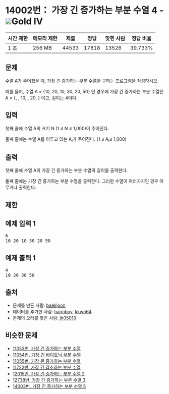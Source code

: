 # 14002번： 가장 긴 증가하는 부분 수열 4 - <img src="https://static.solved.ac/tier_small/12.svg" style="height:20px" />Gold IV


| 시간 제한 | 메모리 제한 | 제출 | 정답 | 맞힌 사람 | 정답 비율 |
| --- | --- | --- | --- | --- | --- |
| 1 초 | 256 MB | 44533 | 17818 | 13526 | 39.733% |


## 문제


수열 A가 주어졌을 때, 가장 긴 증가하는 부분 수열을 구하는 프로그램을 작성하시오.

예를 들어, 수열 A = {10, 20, 10, 30, 20, 50} 인 경우에 가장 긴 증가하는 부분 수열은 A = {, , 10, , 20, } 이고, 길이는 4이다.



## 입력


첫째 줄에 수열 A의 크기 N (1 ≤ N ≤ 1,000)이 주어진다.

둘째 줄에는 수열 A를 이루고 있는 A<sub>i</sub>가 주어진다. (1 ≤ A<sub>i</sub>≤ 1,000)



## 출력


첫째 줄에 수열 A의 가장 긴 증가하는 부분 수열의 길이를 출력한다.

둘째 줄에는 가장 긴 증가하는 부분 수열을 출력한다. 그러한 수열이 여러가지인 경우 아무거나 출력한다.




## 제한




## 예제 입력 1


<pre>6
10 20 10 30 20 50
</pre>


## 예제 출력 1


<pre>4
10 20 30 50
</pre>






## 출처


- 문제를 만든 사람: [baekjoon](/user/baekjoon)
- 데이터를 추가한 사람: [harinboy](/user/harinboy), [kkw564](/user/kkw564)
- 문제의 오타를 찾은 사람: [jh05013](/user/jh05013)



## 비슷한 문제


- [11053번. 가장 긴 증가하는 부분 수열](/problem/11053)
- [11054번. 가장 긴 바이토닉 부분 수열](/problem/11054)
- [11055번. 가장 큰 증가하는 부분 수열](/problem/11055)
- [11722번. 가장 긴 감소하는 부분 수열](/problem/11722)
- [12015번. 가장 긴 증가하는 부분 수열 2](/problem/12015)
- [12738번. 가장 긴 증가하는 부분 수열 3](/problem/12738)
- [14003번. 가장 긴 증가하는 부분 수열 5](/problem/14003)




